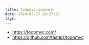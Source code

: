 ```yaml
---
title: todomvc-summary
date: 2024-03-17 20:27:21
tags:
---
```

- https://todomvc.com/
- https://github.com/tastejs/todomvc